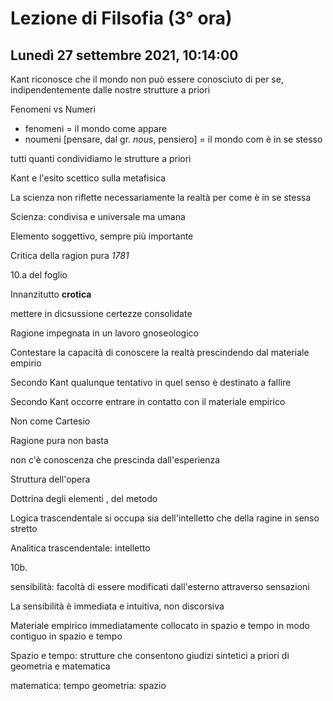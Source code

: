 # Lezione di Filsofia (3° ora) 
## Lunedì 27 settembre 2021, 10:14:00

Kant riconosce che il mondo non può essere conosciuto di per se, indipendentemente dalle nostre strutture a priori


Fenomeni vs Numeri
* fenomeni = il mondo come appare
* noumeni [pensare, dal gr. _nous_, pensiero] = il mondo com è in se stesso

tutti quanti condividiamo le strutture a priori

Kant e l'esito scettico sulla metafisica


La scienza non riflette necessariamente la realtà per come è in se stessa

Scienza: condivisa e universale ma umana

Elemento soggettivo, sempre più importante


Critica della ragion pura _1781_

10.a del foglio

Innanzitutto **crotica**

mettere in dicsussione certezze consolidate

Ragione impegnata in un lavoro gnoseologico


Contestare la capacità di conoscere la realtà prescindendo dal materiale empirio

Secondo Kant qualunque tentativo in quel senso è destinato a fallire

Secondo Kant occorre entrare in contatto con il materiale empirico

Non come Cartesio

Ragione pura non basta

non c'è conoscenza che prescinda dall'esperienza


Struttura dell'opera

Dottrina degli elementi , del metodo

Logica trascendentale si occupa sia dell'intelletto che della ragine in senso stretto

Analitica trascendentale: intelletto

10b.


sensibilità: facoltà di essere modificati dall'esterno attraverso sensazioni


La sensibilità è immediata e intuitiva, non discorsiva

Materiale empirico immediatamente collocato in spazio e tempo in modo contiguo in spazio e tempo


Spazio e tempo: strutture che consentono giudizi sintetici a priori di geometria e matematica

matematica: tempo
geometria: spazio
<!--stackedit_data:
eyJoaXN0b3J5IjpbMTc1MDEzMTIzNCwtMTQxNTkzMTIwMCwxNz
QxMTgwNTk2XX0=
-->